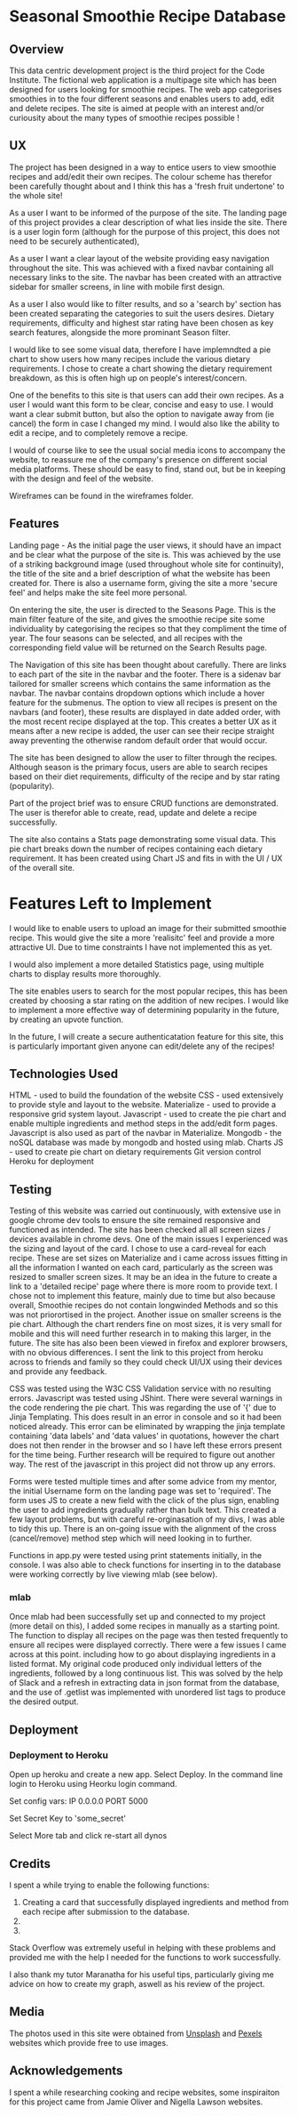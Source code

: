 # Seasonal Smoothie Recipe Database

## Overview

This data centric development project is the third project for the Code Institute. The fictional web application is a multipage site which has been 
designed for users looking for smoothie recipes. The web app categorises smoothies in to the four different seasons and enables
users to add, edit and delete recipes. 
The site is aimed at people with an interest and/or curiousity about the many types of smoothie recipes possible ! 

## UX

The project has been designed in a way to entice users to view smoothie recipes and add/edit their own recipes. The colour scheme has therefor been 
carefully thought about and I think this has a 'fresh fruit undertone' to the whole site! 

As a user I want to be informed of the purpose of the site. The landing page of this project provides a clear description of what lies inside the site. 
There is a user login form (although for the purpose of this project, this does not need to be securely authenticated), 

As a user I want a clear layout of the website providing easy navigation throughout the site. This was achieved with a fixed navbar containing 
all necessary links to the site. The navbar has been created with an attractive sidebar for smaller screens, in line with mobile first design.

As a user I also would like to filter results, and so a 'search by' section has been created separating the categories to suit the users desires. 
Dietary requirements, difficulty and highest star rating have been chosen as key search features, alongside the more prominant Season filter.

I would like to see some visual data, therefore I have implemndted a pie chart to show users how many recipes include the various dietary requirements. I chose to 
create a chart showing the dietary requirement breakdown, as this is often high up on people's interest/concern.

One of the benefits to this site is that users can add their own recipes. As a user I would want this form to be clear, concise and easy to use. 
I would want a clear submit button, but also the option to navigate away from (ie cancel) the form in case I changed my mind. I would also like the 
ability to edit a recipe, and to completely remove a recipe. 

I would of course like to see the usual social media icons to accompany the website, to reassure me of the company's presence on different social media platforms.
These should be easy to find, stand out, but be in keeping with the design and feel of the website. 

Wireframes can be found in the wireframes folder.

## Features

Landing page - As the initial page the user views, it should have an impact and be clear what the purpose of the site is. This was achieved by the
use of a striking background image (used throughout whole site for continuity), the title of the site and a brief description of what the
website has been created for. There is also a username form, giving the site a more 'secure feel' and helps make the site feel more personal.

On entering the site, the user is directed to the Seasons Page. This is the main filter feature of the site, and gives the smoothie recipe site some
individuality by categorising the recipes so that they compliment the time of year. The four seasons can be selected, and all recipes with the 
corresponding field value will be returned on the Search Results page. 

The Navigation of this site has been thought about carefully. There are links to each part of the site in the navbar and the footer. There is a 
sidenav bar tailored for smaller screens which contains the same information as the navbar. The navbar contains dropdown options which include a hover feature 
for the submenus. 
The option to view all recipes is present on the navbars (and footer), these results are displayed in date added order, with the most recent recipe 
displayed at the top. This creates a better UX as it means after a new recipe is added, the user can see their recipe straight away preventing the otherwise
random default order that would occur. 


The site has been designed to allow the user to filter through the recipes. Although season is the primary focus, users are able to search 
recipes based on their diet requirements, difficulty of the recipe and by star rating (popularity). 

Part of the project brief was to ensure CRUD functions are demonstrated. The user is therefor able to create, read, update and delete a recipe 
successfully.

The site also contains a Stats page demonstrating some visual data. This pie chart breaks down the number of recipes containing each dietary requirement. 
It has been created using Chart JS and fits in with the UI / UX of the overall site.

# Features Left to Implement

I would like to enable users to upload an image for their submitted smoothie recipe. This would give the site a more 'realisitc' feel 
and provide a more attractive UI. Due to time constraints I have not implemented this as yet.

I would also implement a more detailed Statistics page, using multiple charts to display results more thoroughly. 

The site enables users to search for the most popular recipes, this has been created by choosing a star rating on the addition of new recipes.
I would like to implement a more effective way of determining popularity in the future, by creating an upvote function. 

In the future, I will create a secure authenticatation feature for this site, this is particularly important 
given anyone can edit/delete any of the recipes!

## Technologies Used

HTML - used to build the foundation of the website
CSS - used extensively to provide style and layout to the website. 
Materialize - used to provide a responsive grid system layout.
Javascript - used to create the pie chart and enable multiple ingredients and method steps in the add/edit form pages. Javascript is also used as part of the navbar
in Materialize.
Mongodb - the noSQL database was made by mongodb and hosted using mlab.
Charts JS - used to create pie chart on dietary requirements
Git version control
Heroku for deployment

## Testing

Testing of this website was carried out continuously, with extensive use in google chrome dev tools to ensure the site remained
responsive and functioned as intended. The site has been checked all all screen sizes / devices available in chrome devs. 
One of the main issues I experienced was the sizing and layout of the card. I chose to use a card-reveal for each recipe. These are
set sizes on Materialize and i came across issues fitting in all the information I wanted on each card, particularly as the 
screen was resized to smaller screen sizes. It may be an idea in the future to create a link to a 'detailed recipe' page where there is more
room to provide text. I chose not to implement this feature, mainly due to time but also because overall, Smoothie recipes do not
contain longwinded Methods and so this was not priorortised in the project.
Another issue on smaller screens is the pie chart. Although the chart renders fine on most sizes, it is very small for mobile and this will need further 
research in to making this larger, in the future. 
The site has also been been viewed in firefox and explorer browsers, with no obvious differences. 
I sent the link to this project from heroku across to friends and family so they could check UI/UX using their devices and provide any feedback.

CSS was tested using the W3C CSS Validation service with no resulting errors.
Javascript was tested using JShint. There were several warnings in the code rendering the pie chart. This was regarding the use of '{' due to Jinja Templating. 
This does result in an error in console and so it had been noticed already. This error can be eliminated by wrapping the jinja template
containing 'data labels' and 'data values' in quotations, however the chart does not then render in the browser and so I have left these errors
present for the time being. Further research will be required to figure out another way.
The rest of the javascript in this project did not throw up any errors.

Forms were tested multiple times and after some advice from my mentor, the initial Username form on the landing page was set to 'required'.
The form uses JS to create a new field with the click of the plus sign, enabling the user to add ingredients gradually rather than bulk text. 
This created a few layout problems, but with careful re-orginasation of my divs, I was able to tidy this up. There is an on-going issue with 
the alignment of the cross (cancel/remove) method step which will need looking in to further. 

Functions in app.py were tested using print statements initially, in the console. I was also able to check functions for inserting in to the 
database were working correctly by live viewing mlab (see below).


### mlab

Once mlab had been successfully set up and connected to my project (more detail on this), I added some recipes in manually as a starting
point. The function to display all recipes on the page was then tested frequently to ensure all recipes were displayed correctly.
There were a few issues I came across at this point. including how to go about displaying ingredients in a listed format. My original
code produced only individual letters of the ingredients, followed by a long continuous list. 
This was solved by the help of Slack and a refresh in extracting data in json format from the database, and the use of .getlist was 
implemented with unordered list tags to produce the desired output.


## Deployment

### Deployment to Heroku 

Open up <a herf="">heroku</a> and create a new app. Select Deploy.
In the command line login to Heroku using Heorku login command.


Set config vars:
IP 0.0.0.0
PORT 5000

Set Secret Key to 'some_secret'

Select More tab and click re-start all dynos


## Credits

I spent a while trying to enable the following functions:
1. Creating a card that successfully displayed ingredients and method from each recipe after submission to the database.
2. 
3. 
Stack Overflow was extremely useful in helping with these problems and provided me with the help I needed for the functions to work successfully.

I also thank my tutor Maranatha for his useful tips, particularly giving me advice on how to create my graph, aswell as his review of the project. 


## Media

The photos used in this site were obtained from <a href="https://unsplash.com/">Unsplash</a> and <a href="https://www.pexels.com/">Pexels</a> websites which provide free to use images. 


## Acknowledgements

I spent a while researching cooking and recipe websites, some inspiraiton for this project came from Jamie Oliver and Nigella Lawson websites.
